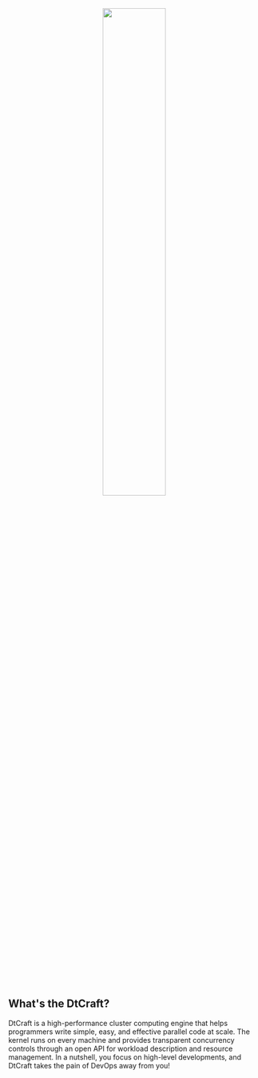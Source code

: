 <center><img src="https://github.com/twhuang-uiuc/DtCraft/blob/master/logo.jpg" width="50%"></center>

## What's the DtCraft?

DtCraft is a high-performance cluster computing engine that helps programmers write simple, easy, and effective parallel code at scale. The kernel runs on every machine and provides transparent concurrency controls through an open API for workload description and resource management. In a nutshell, you focus on high-level developments, and DtCraft takes the pain of DevOps away from you!

